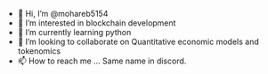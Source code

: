 - 👋 Hi, I’m @mohareb5154
- 👀 I’m interested in blockchain development
- 🌱 I’m currently learning python
- 💞️ I’m looking to collaborate on Quantitative economic models and tokenomics 
- 📫 How to reach me ... Same name in discord. 

<!---
mohareb5154/mohareb5154 is a ✨ special ✨ repository because its `README.md` (this file) appears on your GitHub profile.
You can click the Preview link to take a look at your changes.
--->
